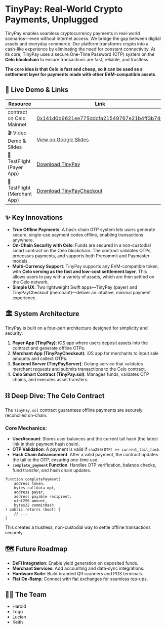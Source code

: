 # TinyPay: Real-World Crypto Payments, Unplugged

TinyPay enables seamless cryptocurrency payments in real-world scenarios—even without internet access. We bridge the gap between digital assets and everyday commerce. Our platform transforms crypto into a cash-like experience by eliminating the need for constant connectivity. At its core, TinyPay uses a secure One-Time Password (OTP) system on the **Celo blockchain** to ensure transactions are fast, reliable, and trustless.

**The core idea is that Celo is fast and cheap, so it can be used as a settlement layer for payments made with other EVM-compatible assets.**

## 🚀 Live Demo & Links

| Resource                | Link                                                                                             |
| ----------------------- | ------------------------------------------------------------------------------------------------ |
| contract on Celo Mainnet| [0x141d0b9621ee775ddcfa21549767e21b4ff3b740](https://explorer.celo.org/mainnet/address/0x141d0b9621ee775ddcfa21549767e21b4ff3b740) |
| 🎬 Video Demo & Slides    | [View on Google Slides](https://docs.google.com/presentation/d/1JZy1j2QZ_g_tF8v3j8c_w/edit?usp=sharing)      |
| 🍎 TestFlight (Payer App) | [Download TinyPay](https://testflight.apple.com/join/YOUR_PAYER_APP_ID)                          |
| 🛒 TestFlight (Merchant App)| [Download TinyPayCheckout](https://testflight.apple.com/join/YOUR_MERCHANT_APP_ID)               |

## ✨ Key Innovations

- **True Offline Payments**: A hash-chain OTP system lets users generate secure, single-use payment codes offline, enabling transactions anywhere.
- **On-Chain Security with Celo**: Funds are secured in a non-custodial smart contract on the Celo blockchain. The contract validates OTPs, processes payments, and supports both Precommit and Paymaster models.
- **Multi-Currency Support**: TinyPay supports any EVM-compatible token, with **Celo serving as the fast and low-cost settlement layer**. This allows users to pay with a variety of assets, which are then settled on the Celo network.
- **Simple UX**: Two lightweight Swift apps—TinyPay (payer) and TinyPayCheckout (merchant)—deliver an intuitive, minimal payment experience.

## 🏛️ System Architecture

TinyPay is built on a four-part architecture designed for simplicity and security:

1.  **Payer App (TinyPay)**: iOS app where users deposit assets into the contract and generate offline OTPs.
2.  **Merchant App (TinyPayCheckout)**: iOS app for merchants to input sale amounts and collect OTPs.
3.  **Backend Server (TinyPayServer)**: Golang service that validates merchant requests and submits transactions to the Celo contract.
4.  **Celo Smart Contract (TinyPay.sol)**: Manages funds, validates OTP chains, and executes asset transfers.

## ⛓️ Deep Dive: The Celo Contract

The `TinyPay.sol` contract guarantees offline payments are securely reconciled on-chain.

### Core Mechanics:

- **UserAccount**: Stores user balances and the current tail hash (the latest link in their payment hash chain).
- **OTP Validation**: A payment is valid if `sha256(OTP) == current_tail_hash`.
- **Hash Chain Advancement**: After a valid payment, the contract updates the tail to the OTP, ensuring one-time use.
- **`complete_payment` Function**: Handles OTP verification, balance checks, fund transfer, and hash chain updates.

```solidity
function completePayment(
    address token,
    bytes calldata opt,
    address payer,
    address payable recipient,
    uint256 amount,
    bytes32 commitHash
) public returns (bool) {
    // ...
}
```

This creates a trustless, non-custodial way to settle offline transactions securely.

## 🗺️ Future Roadmap

- **DeFi Integration**: Enable yield generation on deposited funds.
- **Merchant Services**: Add accounting and data-sync integrations.
- **Hardware Suite**: Build branded QR scanners and POS terminals.
- **Fiat On-Ramp**: Connect with fiat exchanges for seamless top-ups.

## 👨‍💻 The Team

- Harold
- Togo
- Lucian
- Keith
